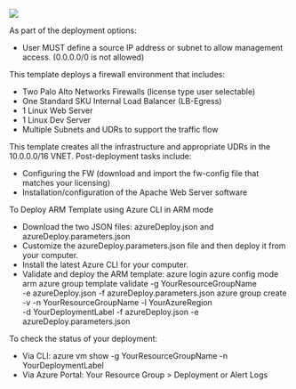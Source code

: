 
[<img src="http://azuredeploy.net/deploybutton.png"/>](https://portal.azure.com/#create/Microsoft.Template/uri/https%3A%2F%2Fraw.githubusercontent.com%2Fkblackstone%2FDev%2Fmaster%2FOutbound-HA-StandardSKU-LB%2FazureDeploy.json)

As part of the deployment options:
- User MUST define a source IP address or subnet to allow management access. (0.0.0.0/0 is not allowed)

This template deploys a firewall environment that includes:

- Two Palo Alto Networks Firewalls (license type user selectable)
- One Standard SKU Internal Load Balancer (LB-Egress)
- 1 Linux Web Server
- 1 Linux Dev Server
- Multiple Subnets and UDRs to support the traffic flow

This template creates all the infrastructure and appropriate UDRs in the 10.0.0.0/16 VNET. Post-deployment tasks include:

- Configuring the FW (download and import the fw-config file that matches your licensing)
- Installation/configuration of the Apache Web Server software

To Deploy ARM Template using Azure CLI in ARM mode

- Download the two JSON files: azureDeploy.json and azureDeploy.parameters.json
- Customize the azureDeploy.parameters.json file and then deploy it from your computer.
- Install the latest Azure CLI for your computer.
- Validate and deploy the ARM template:
    azure login
    azure config mode arm
    azure  group  template  validate  -g YourResourceGroupName \
        -e  azureDeploy.json   -f  azureDeploy.parameters.json
    azure group create -v -n YourResourceGroupName -l YourAzureRegion  \
        -d  YourDeploymentLabel  -f azureDeploy.json -e azureDeploy.parameters.json

To check the status of your deployment:

- Via CLI: azure vm show -g YourResourceGroupName -n YourDeploymentLabel
- Via Azure Portal: Your Resource Group > Deployment or Alert Logs
